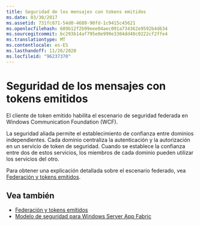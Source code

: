 ```yaml
---
title: Seguridad de los mensajes con tokens emitidos
ms.date: 03/30/2017
ms.assetid: 731fc871-54d0-4689-90fd-1c9415c45621
ms.openlocfilehash: 689b12f2b99eee84aec091a734362e9592b4d634
ms.sourcegitcommit: bc293b14af795e0e999e3304dd40c0222cf2ffe4
ms.translationtype: MT
ms.contentlocale: es-ES
ms.lasthandoff: 11/26/2020
ms.locfileid: "96237370"
---
```

# <a name="message-security-with-issued-tokens"></a>Seguridad de los mensajes con tokens emitidos

El cliente de token emitido habilita el escenario de seguridad federada en Windows Communication Foundation (WCF).  
  
 La seguridad aliada permite el establecimiento de confianza entre dominios independientes. Cada dominio centraliza la autenticación y la autorización en un servicio de token de seguridad. Cuando se establece la confianza entre dos de estos servicios, los miembros de cada dominio pueden utilizar los servicios del otro.  
  
 Para obtener una explicación detallada sobre el escenario federado, vea [Federación y tokens emitidos](federation-and-issued-tokens.md).  
  
## <a name="see-also"></a>Vea también

- [Federación y tokens emitidos](federation-and-issued-tokens.md)
- [Modelo de seguridad para Windows Server App Fabric](/previous-versions/appfabric/ee677202(v=azure.10))
